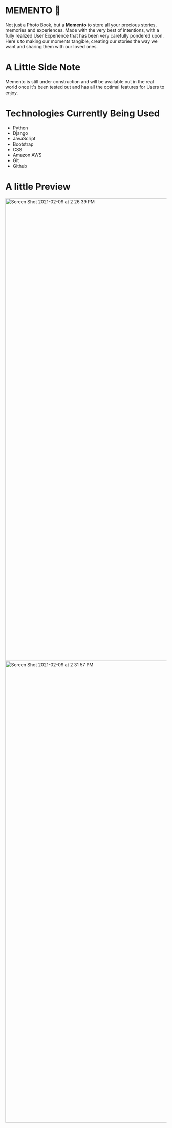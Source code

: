 # MEMENTO :fairy:

Not just a Photo Book, but a **Memento** to store all your precious stories, memories and experiences. Made with the very best of intentions, with a fully realized User Experience that has been very carefully pondered upon. Here's to making our moments tangible, creating our stories the way we want and sharing them with our loved ones.      

# A Little Side Note

Memento is still under construction and will be available out in the real world once it's been tested out and has all the optimal features for Users to enjoy.

# Technologies Currently Being Used

- Python
- Django
- JavaScript
- Bootstrap
- CSS
- Amazon AWS
- Git
- Github

# A little Preview

<img width="1440" alt="Screen Shot 2021-02-09 at 2 26 39 PM" src="https://user-images.githubusercontent.com/73917422/107416822-eca01780-6ae2-11eb-87a3-7c9ee482bd90.png">


<img width="1436" alt="Screen Shot 2021-02-09 at 2 31 57 PM" src="https://user-images.githubusercontent.com/73917422/107417500-abf4ce00-6ae3-11eb-8702-8401a9a50ff3.png">
